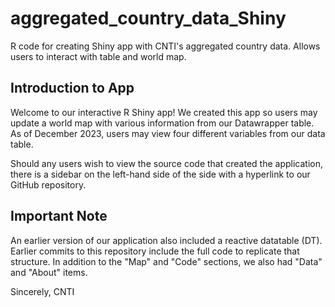 # aggregated_country_data_Shiny
R code for creating Shiny app with CNTI's aggregated country data. Allows users to interact with table and world map.

## Introduction to App
Welcome to our interactive R Shiny app! We created this app so users may update a world map with various information from our Datawrapper table. As of December 2023, users may view four different variables from our data table. 

Should any users wish to view the source code that created the application, there is a sidebar on the left-hand side of the side with a hyperlink to our GitHub repository. 

## Important Note

An earlier version of our application also included a reactive datatable (DT). Earlier commits to this repository include the full code to replicate that structure. In addition to the "Map" and "Code" sections, we also had "Data" and "About" items. 

Sincerely,
CNTI
